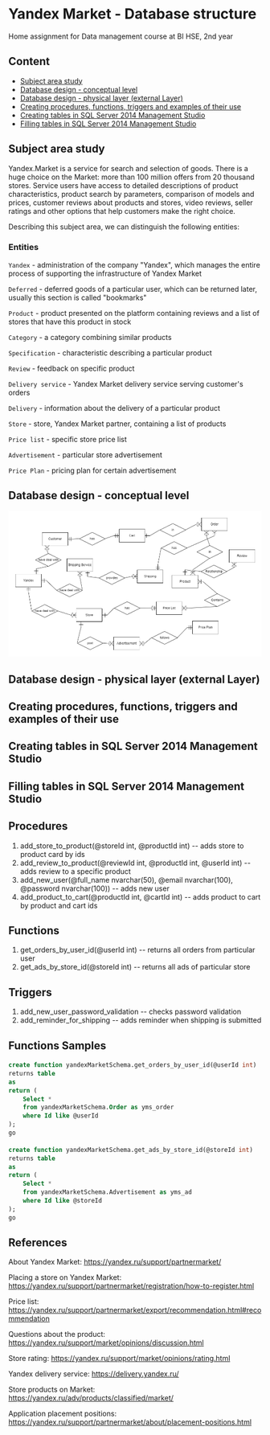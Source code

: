 # Yandex Market - Database structure
Home assignment for Data management course at BI HSE, 2nd year

## Content
* [Subject area study](#subject_area)
* [Database design - conceptual level](#database_concept)
* [Database design - physical layer (external Layer)](#)
* [Creating procedures, functions, triggers and examples of their use](#)
* [Creating tables in SQL Server 2014 Management Studio](#)
* [Filling tables in SQL Server 2014 Management Studio](#)

<a name="subject_area"></a>
## Subject area study
Yandex.Market is a service for search and selection of goods. There is a huge choice on the Market: more than 100 million offers from 20 thousand stores.
Service users have access to detailed descriptions of product characteristics, product search by parameters, comparison of models and prices, customer reviews about products and stores, video reviews, seller ratings and other options that help customers make the right choice.

Describing this subject area, we can distinguish the following entities:

### Entities
`Yandex` - administration of the company "Yandex", which manages the entire process of supporting the infrastructure of Yandex Market

`Deferred` - deferred goods of a particular user, which can be returned later, usually this section is called "bookmarks"

`Product` - product presented on the platform containing reviews and a list of stores that have this product in stock

`Category` - a category combining similar products

`Specification` - characteristic describing a particular product

`Review` - feedback on specific product

`Delivery service` - Yandex Market delivery service serving customer's orders

`Delivery` - information about the delivery of a particular product

`Store` - store, Yandex Market partner, containing a list of products

`Price list` - specific store price list

`Advertisement` - particular store advertisement

`Price Plan` - pricing plan for certain advertisement


<a name="database_concept"></a>
## Database design - conceptual level
![yandex_market_diagram](https://github.com/AndreyVolkovBI/SQL_Projects/blob/master/yandex_market_diagram.png)

<a name="database_physical"></a>
## Database design - physical layer (external Layer)

<a name="creating_proc_func_trig"></a>
## Creating procedures, functions, triggers and examples of their use

<a name="creating_tables"></a>
## Creating tables in SQL Server 2014 Management Studio

<a name="filling_tables"></a>
## Filling tables in SQL Server 2014 Management Studio

## Procedures
1. add_store_to_product(@storeId int, @productId int)  -- adds store to product card by ids
2. add_review_to_product(@reviewId int, @productId int, @userId int)  -- adds review to a specific product
3. add_new_user(@full_name nvarchar(50), @email nvarchar(100), @password nvarchar(100))  -- adds new user
4. add_product_to_cart(@productId int, @cartId int)  -- adds product to cart by product and cart ids

## Functions
1. get_orders_by_user_id(@userId int)  -- returns all orders from particular user
2. get_ads_by_store_id(@storeId int)  -- returns all ads of particular store

## Triggers
1. add_new_user_password_validation  -- checks password validation
2. add_reminder_for_shipping  -- adds reminder when shipping is submitted


## Functions Samples
```sql
create function yandexMarketSchema.get_orders_by_user_id(@userId int)
returns table
as
return (
	Select *
	from yandexMarketSchema.Order as yms_order
	where Id like @userId
);
go

create function yandexMarketSchema.get_ads_by_store_id(@storeId int)
returns table
as
return (
	Select *
	from yandexMarketSchema.Advertisement as yms_ad
	where Id like @storeId
);
go
```


## References
About Yandex Market: https://yandex.ru/support/partnermarket/

Placing a store on Yandex Market: https://yandex.ru/support/partnermarket/registration/how-to-register.html

Price list: https://yandex.ru/support/partnermarket/export/recommendation.html#recommendation

Questions about the product: https://yandex.ru/support/market/opinions/discussion.html

Store rating: https://yandex.ru/support/market/opinions/rating.html

Yandex delivery service: https://delivery.yandex.ru/

Store products on Market: https://yandex.ru/adv/products/classified/market/

Application placement positions: https://yandex.ru/support/partnermarket/about/placement-positions.html
